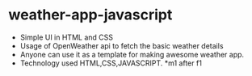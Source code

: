 # weather-app-javascript
* Simple UI in HTML and CSS
* Usage of OpenWeather api to fetch the basic weather details
* Anyone can use it as a template for making awesome weather app.
* Technology used HTML,CSS,JAVASCRIPT.
*m1 after f1